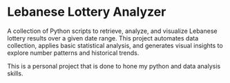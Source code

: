 # Lebanese Lottery Analyzer

A collection of Python scripts to retrieve, analyze, and visualize Lebanese lottery results over a given date range.
This project automates data collection, applies basic statistical analysis, and generates visual insights to explore number patterns and historical trends.

This is a personal project that is done to hone my python and data analysis skills.
